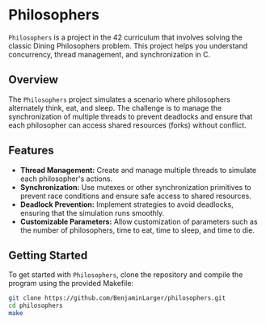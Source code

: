 # Philosophers

`Philosophers` is a project in the 42 curriculum that involves solving the classic Dining Philosophers problem. This project helps you understand concurrency, thread management, and synchronization in C.

## Overview

The `Philosophers` project simulates a scenario where philosophers alternately think, eat, and sleep. The challenge is to manage the synchronization of multiple threads to prevent deadlocks and ensure that each philosopher can access shared resources (forks) without conflict.

## Features

- **Thread Management:** Create and manage multiple threads to simulate each philosopher's actions.
- **Synchronization:** Use mutexes or other synchronization primitives to prevent race conditions and ensure safe access to shared resources.
- **Deadlock Prevention:** Implement strategies to avoid deadlocks, ensuring that the simulation runs smoothly.
- **Customizable Parameters:** Allow customization of parameters such as the number of philosophers, time to eat, time to sleep, and time to die.

## Getting Started

To get started with `Philosophers`, clone the repository and compile the program using the provided Makefile:

```bash
git clone https://github.com/BenjaminLarger/philosophers.git
cd philosophers
make


